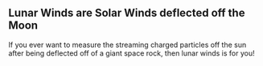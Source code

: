 ## Lunar Winds are Solar Winds deflected off the Moon

If you ever want to measure the streaming charged particles off the sun after being deflected off of a giant space rock, then lunar winds is for you!

